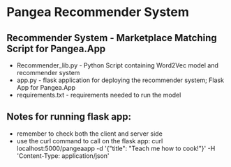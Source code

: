 # Pangea Recommender System


## Recommender System - Marketplace Matching Script for Pangea.App


- Recommender_lib.py - Python Script containing Word2Vec model and recommender system
- app.py - flask application for deploying the recommender system; Flask App for Pangea.App
- requirements.txt - requirements needed to run the model


## Notes for running flask app:
- remember to check both the client and server side
- use the curl command to call on the flask app:
curl localhost:5000/pangeaapp -d '{"title": "Teach me how to cook!"}' -H 'Content-Type: application/json'
